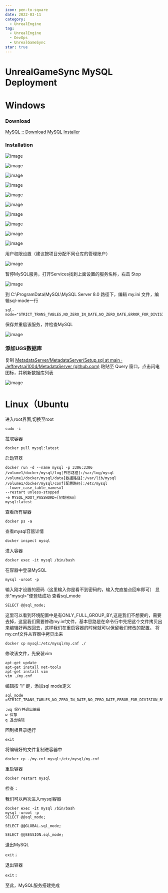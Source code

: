 ```yaml
---
icon: pen-to-square
date: 2022-03-11
category:
  - UnrealEngine
tag:
  - UnrealEngine
  - DevOps
  - UnrealGameSync
star: true
---
```


# UnrealGameSync MySQL Deployment


# Windows

### Download

[MySQL :: Download MySQL Installer](https://dev.mysql.com/downloads/installer/)

### Installation

![image](https://github.com/Jeffreytsai1004/Jeffreytsai1004.github.io/assets/109943015/4102f305-2a78-4155-ace3-dec789bc32cf)

![image](https://github.com/Jeffreytsai1004/Jeffreytsai1004.github.io/assets/109943015/9f40cc3f-85e2-446e-bac9-8e569a3a8f34)

![image](https://github.com/Jeffreytsai1004/Jeffreytsai1004.github.io/assets/109943015/bed51275-0f47-470f-8f87-522eabc0579c)

![image](https://github.com/Jeffreytsai1004/Jeffreytsai1004.github.io/assets/109943015/a9e5a462-a339-424b-95c6-0fd0ad953d11)

![image](https://github.com/Jeffreytsai1004/Jeffreytsai1004.github.io/assets/109943015/c96fe0cc-ae54-41f3-a404-4a2400c317e6)

![image](https://github.com/Jeffreytsai1004/Jeffreytsai1004.github.io/assets/109943015/dc96074c-b310-4dd7-a16b-697162eb337a)

![image](https://github.com/Jeffreytsai1004/Jeffreytsai1004.github.io/assets/109943015/53e6500b-f441-4c9a-866c-dea8f679fb52)

![image](https://github.com/Jeffreytsai1004/Jeffreytsai1004.github.io/assets/109943015/6680adaa-1c68-4ff1-b126-475d35295bce)

![image](https://github.com/Jeffreytsai1004/Jeffreytsai1004.github.io/assets/109943015/cebfc440-715b-4116-abc9-b49d80ddafd3)

![image](https://github.com/Jeffreytsai1004/Jeffreytsai1004.github.io/assets/109943015/fd58925c-b3b6-4052-85da-12959cf7f58a)

用户权限设置（建议按项目分配不同仓库的管理账户）

![image](https://github.com/Jeffreytsai1004/Jeffreytsai1004.github.io/assets/109943015/89a846c6-98b8-45c6-88e7-38a7757ca6de)

暂停MySQL服务，打开Services找到上面设置的服务名称，右击 Stop

![image](https://github.com/Jeffreytsai1004/Jeffreytsai1004.github.io/assets/109943015/835ee27c-2661-4d1d-b6f6-7b12689945d4)

到 C:\ProgramData\MySQL\MySQL Server 8.0 路径下，编辑 my.ini 文件，编辑sql-mode一行

```
sql-mode="STRICT_TRANS_TABLES,NO_ZERO_IN_DATE,NO_ZERO_DATE,ERROR_FOR_DIVISION_BY_ZERO,NO_ENGINE_SUBSTITUTION"
```
保存并重启该服务，并检查MySQL

![image](https://github.com/Jeffreytsai1004/Jeffreytsai1004.github.io/assets/109943015/3d57138f-939a-4079-8321-6e58dccef33f)

### 添加UGS数据库

复制 [MetadataServer/MetadataServer/Setup.sql at main · Jeffreytsai1004/MetadataServer (github.com)](https://github.com/Jeffreytsai1004/MetadataServer/blob/main/MetadataServer/Setup.sql) 粘贴至 Query 窗口，点击闪电图标，并刷新数据库列表

![image](https://github.com/Jeffreytsai1004/Jeffreytsai1004.github.io/assets/109943015/7a33972d-34ce-4f6a-bc0d-37c8583be411)

# **Linux（Ubuntu**

进入root界面,切换至root
```
sudo -i
```
拉取容器
```
docker pull mysql:latest
```
启动容器
```
docker run -d --name mysql -p 3306:3306
/volume1/docker/mysql/log[日志路径]:/var/log/mysql
/volume1/docker/mysql/data[数据路径]:/var/lib/mysql
/volume1/docker/mysql/conf[配置路径]:/etc/mysql
--lower_case_table_names=1
--restart unless-stopped
-e MYSQL_ROOT_PASSWORD=[初始密码]
mysql:latest
```
查看所有容器
```
docker ps -a
```
查看mysql容器详情
```
docker inspect mysql
```
进入容器
```
docker exec -it mysql /bin/bash
```
在容器中登录MySQL
```
mysql -uroot -p
```
输入刚才设置的密码（这里输入你是看不到密码的，输入完直接点回车即可）
显示"mysql>"便登陆成功
查看sql_mode

```
SELECT @@sql_mode;
```
这里可以看到环境配置中是有ONLY_FULL_GROUP_BY,这是我们不想要的，需要去掉，这里我们需要修改my.inf文件，基本思路是在命令行中先把这个文件拷贝出来编辑好再放回去，这样我们在重启容器的时候就可以保留我们修改的配置。
将my.cnf文件从容器中拷贝出来
```
docker cp mysql:/etc/mysql/my.cnf ./
```
修改该文件，先安装vim
```
apt-get update
apt-get install net-tools
apt-get install vim
vim ./my.cnf
```
编辑按 ”i“ 键，添加sql mode定义
```
sql_mode =STRICT_TRANS_TABLES,NO_ZERO_IN_DATE,NO_ZERO_DATE,ERROR_FOR_DIVISION_BY_ZERO,NO_ENGINE_SUBSTITUTION
```
```
:wq 保存并退出编辑
w 保存
q 退出编辑
```
回到根目录运行
```
exit
```
将编辑好的文件复制进容器中
```
docker cp ./my.cnf mysql:/etc/mysql/my.cnf
```
重启容器
```
docker restart mysql
```
检查：

我们可以再次进入mysql容器
```
docker exec -it mysql /bin/bash
mysql -uroot -p
SELECT @@sql_mode;
```
```
SELECT @@GLOBAL.sql_mode;
```
```
SELECT @@SESSION.sql_mode;
```
退出MySQL
```
exit；
```
退出容器
```
exit；
```
至此，MySQL服务搭建完成















